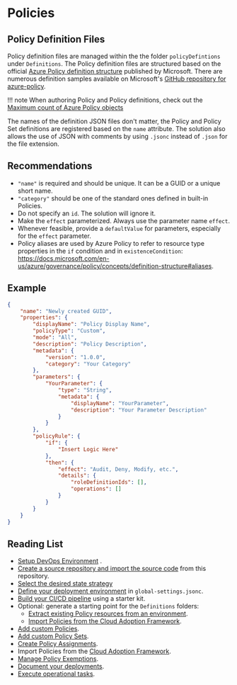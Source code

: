# Policies

## Policy Definition Files

Policy definition files are managed within the the folder `policyDefintions` under `Definitions`.  The Policy definition files are structured based on the official [Azure Policy definition structure](https://docs.microsoft.com/en-us/azure/governance/policy/concepts/definition-structure) published by Microsoft. There are numerous definition samples available on Microsoft's [GitHub repository for azure-policy](https://github.com/Azure/azure-policy).

!!! note
    When authoring Policy and Policy definitions, check out the [Maximum count of Azure Policy objects](https://docs.microsoft.com/en-us/azure/governance/policy/overview#maximum-count-of-azure-policy-objects)

The names of the definition JSON files don't matter, the Policy and Policy Set definitions are registered based on the `name` attribute. The solution also allows the use of JSON with comments by using `.jsonc` instead of `.json` for the file extension.

## Recommendations

* `"name"` is required and should be unique. It can be a GUID or a unique short name.
* `"category"` should be one of the standard ones defined in built-in Policies.
* Do not specify an `id`. The solution will ignore it.
* Make the `effect` parameterized. Always use the parameter name `effect`.
* Whenever feasible, provide a `defaultValue` for parameters, especially for the `effect` parameter.
* Policy aliases are used by Azure Policy to refer to resource type properties in the `if` condition and in `existenceCondition`: <https://docs.microsoft.com/en-us/azure/governance/policy/concepts/definition-structure#aliases>.

## Example

```json
{
    "name": "Newly created GUID",
    "properties": {
        "displayName": "Policy Display Name",
        "policyType": "Custom",
        "mode": "All",
        "description": "Policy Description",
        "metadata": {
            "version": "1.0.0",
            "category": "Your Category"
        },
        "parameters": {
            "YourParameter": {
                "type": "String",
                "metadata": {
                    "displayName": "YourParameter",
                    "description": "Your Parameter Description"
                }
            }
        },
        "policyRule": {
            "if": {
                "Insert Logic Here"
            },
            "then": {
                "effect": "Audit, Deny, Modify, etc.",
                "details": {
                    "roleDefinitionIds": [],
                    "operations": []
                }
            }
        }
    }
}
```

## Reading List

* [Setup DevOps Environment](operating-environment.md) .
* [Create a source repository and import the source code](clone-github.md) from this repository.
* [Select the desired state strategy](desired-state-strategy.md)
* [Define your deployment environment](definitions-and-global-settings.md) in `global-settings.jsonc`.
* [Build your CI/CD pipeline](ci-cd-pipeline.md) using a starter kit.
* Optional: generate a starting point for the `Definitions` folders:
  * [Extract existing Policy resources from an environment](extract-existing-policy-resources.md).
  * [Import Policies from the Cloud Adoption Framework](integrating-with-alz.md).
* [Add custom Policies](policy-definitions.md).
* [Add custom Policy Sets](policy-set-definitions.md).
* [Create Policy Assignments](policy-assignments.md).
* Import Policies from the [Cloud Adoption Framework](integrating-with-alz.md).
* [Manage Policy Exemptions](policy-exemptions.md).
* [Document your deployments](documenting-assignments-and-policy-sets.md).
* [Execute operational tasks](operational-scripts.md).
